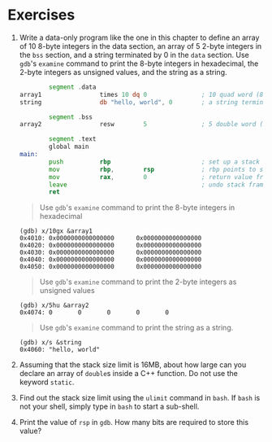 # Exercises

1. Write a data-only program like the one in this chapter to define an array
   of 10 8-byte integers in the data section, an array of 5 2-byte integers
   in the `bss` section, and a string terminated by 0 in the `data` section.
   Use `gdb`'s `examine` command to print the 8-byte integers in hexadecimal,
   the 2-byte integers as unsigned values, and the string as a string.

   ```asm
           segment .data
   array1                times 10 dq 0               ; 10 quad word (8-byte) integers
   string                db "hello, world", 0        ; a string terminated by 0
   
           segment .bss
   array2                resw        5               ; 5 double word (2-byte) integers
   
           segment .text
           global main 
   main:
           push          rbp                         ; set up a stack frame
           mov           rbp,        rsp             ; rbp points to stack frame
           mov           rax,        0               ; return value from main
           leave                                     ; undo stack frame changes
           ret
   ```

   > Use `gdb`'s `examine` command to print the 8-byte integers in hexadecimal
   ```none
   (gdb) x/10gx &array1
   0x4010: 0x0000000000000000      0x0000000000000000
   0x4020: 0x0000000000000000      0x0000000000000000
   0x4030: 0x0000000000000000      0x0000000000000000
   0x4040: 0x0000000000000000      0x0000000000000000
   0x4050: 0x0000000000000000      0x0000000000000000
   ```

   > Use `gdb`'s `examine` command to print the 2-byte integers as unsigned values
   ```none
   (gdb) x/5hu &array2
   0x4074: 0       0       0       0       0
   ```

   > Use `gdb`'s `examine` command to print the string as a string.
   ```none
   (gdb) x/s &string
   0x4060: "hello, world"
   ```

2. Assuming that the stack size limit is 16MB, about how large can you declare
   an array of `double`s inside a C++ function. Do not use the keyword
   `static`.

3. Find out the stack size limit using the `ulimit` command in `bash`. If
   `bash` is not your shell, simply type in `bash` to start a sub-shell.

4. Print the value of `rsp` in `gdb`. How many bits are required to store
   this value?
